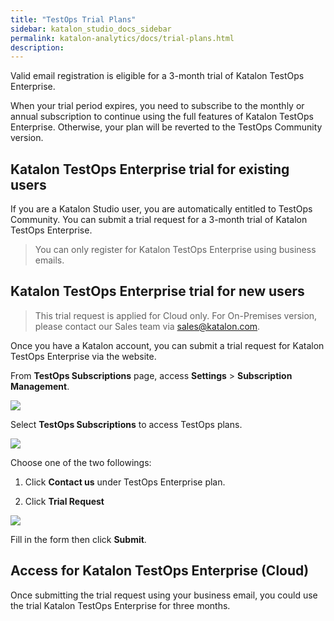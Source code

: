 ```yaml
---
title: "TestOps Trial Plans"
sidebar: katalon_studio_docs_sidebar
permalink: katalon-analytics/docs/trial-plans.html 
description: 
---
```


Valid email registration is eligible for a 3-month trial of Katalon TestOps Enterprise.

When your trial period expires, you need to subscribe to the monthly or annual subscription to continue using the full features of Katalon TestOps Enterprise. Otherwise, your plan will be reverted to the TestOps Community version.

## Katalon TestOps Enterprise trial for existing users

If you are a Katalon Studio user, you are automatically entitled to TestOps Community. You can submit a trial request for a 3-month trial of Katalon TestOps Enterprise.
 > You can only register for Katalon TestOps Enterprise using business emails.

## Katalon TestOps Enterprise trial for new users

> This trial request is applied for Cloud only. For On-Premises version, please contact our Sales team via sales@katalon.com.

Once you have a Katalon account, you can submit a trial request for Katalon TestOps Enterprise via the  website.

From **TestOps Subscriptions** page, access **Settings** > **Subscription Management**.

<img src="https://github.com/katalon-studio/docs-images/raw/master/katalon-analytics/docs/testops-april-release-free-plan/free-plan-1.png">

Select **TestOps Subscriptions** to access TestOps plans.

<img src="https://github.com/katalon-studio/docs-images/raw/master/katalon-analytics/docs/testops-april-release-free-plan/rename-te-business-free-plan.png">

Choose one of the two followings: 
1. Click **Contact us** under TestOps Enterprise plan. 

2. Click **Trial Request**

<img src="https://github.com/katalon-studio/docs-images/raw/master/katalon-analytics/docs/testops-april-release-free-plan/replace-free-plan-4.png">

Fill in the form then click **Submit**.

## Access for Katalon TestOps Enterprise (Cloud)

Once submitting the trial request using your business email, you could use the trial Katalon TestOps Enterprise for three months.
